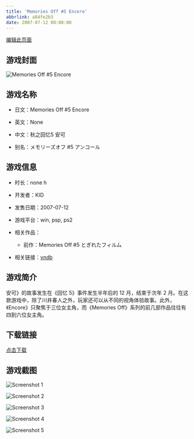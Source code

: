 ```yaml
---
title: 'Memories Off #5 Encore'
abbrlink: a84fe2b3
date: 2007-07-12 00:00:00
---
```

[编辑此页面](https://github.com/ACG-3/ADV3-source/blob/main/source/_posts/games/Memories%20Off%20%235%20Encore.md)

## 游戏封面

![Memories Off #5 Encore](https://pan.timero.xyz/d/onedrive/img_lib_001/Memories%20Off%20#5%20Encore_cover.avif)


## 游戏名称

- 日文：Memories Off #5 Encore
- 英文：None
- 中文：秋之回忆5 安可

- 别名：メモリーズオフ #5 アンコール


## 游戏信息

- 时长：none h
- 开发者：KID
- 发售日期：2007-07-12
- 游戏平台：win, psp, ps2
- 相关作品：
   - 前作：Memories Off #5 とぎれたフィルム

- 相关链接：[vndb](https://vndb.org/v1326)


## 游戏简介

安可》的故事发生在《回忆 5》事件发生半年后的 12 月，结束于次年 2 月。在这款游戏中，除了川井春人之外，玩家还可以从不同的视角体验故事。此外，《Encore》只聚焦于三位女主角，而《Memories Off》系列的前几部作品往往有四到六位女主角。




## 下载链接

[点击下载](https://pan.timero.xyz/onedrive/adv_lib_001/Memories%20Off%20%235%20Encore)


## 游戏截图


![Screenshot 1](https://pan.timero.xyz/d/onedrive/img_lib_001/Memories%20Off%20#5%20Encore_Screenshot_1.avif)

![Screenshot 2](https://pan.timero.xyz/d/onedrive/img_lib_001/Memories%20Off%20#5%20Encore_Screenshot_2.avif)

![Screenshot 3](https://pan.timero.xyz/d/onedrive/img_lib_001/Memories%20Off%20#5%20Encore_Screenshot_3.avif)

![Screenshot 4](https://pan.timero.xyz/d/onedrive/img_lib_001/Memories%20Off%20#5%20Encore_Screenshot_4.avif)

![Screenshot 5](https://pan.timero.xyz/d/onedrive/img_lib_001/Memories%20Off%20#5%20Encore_Screenshot_5.avif)

